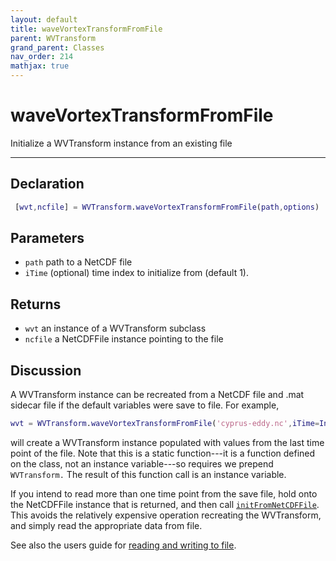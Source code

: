 ```yaml
---
layout: default
title: waveVortexTransformFromFile
parent: WVTransform
grand_parent: Classes
nav_order: 214
mathjax: true
---
```


#  waveVortexTransformFromFile

Initialize a WVTransform instance from an existing file


---

## Declaration
```matlab
 [wvt,ncfile] = WVTransform.waveVortexTransformFromFile(path,options)
```
## Parameters
+ `path`  path to a NetCDF file
+ `iTime`  (optional) time index to initialize from (default 1).

## Returns
+ `wvt`  an instance of a WVTransform subclass
+ `ncfile`  a NetCDFFile instance pointing to the file

## Discussion

  A WVTransform instance can be recreated from a NetCDF file and .mat
  sidecar file if the default variables were save to file. For example,
 
  ```matlab
  wvt = WVTransform.waveVortexTransformFromFile('cyprus-eddy.nc',iTime=Inf);
  ```
 
  will create a WVTransform instance populated with values from the last
  time point of the file. Note that this is a static function---it is a
  function defined on the class, not an instance variable---so requires we
  prepend `WVTransform.` The result of this function call is an instance
  variable.
 
  If you intend to read more than one time point from the save file, hold
  onto the NetCDFFile instance that is returned, and then call
  [`initFromNetCDFFile`](/classes/wvtransform/initfromnetcdffile.html). This
  avoids the relatively expensive operation recreating the WVTransform, and
  simply read the appropriate data from file.
 
  See also the users guide for [reading and writing to
  file](/users-guide/reading-and-writing-to-file.html).
 
            
